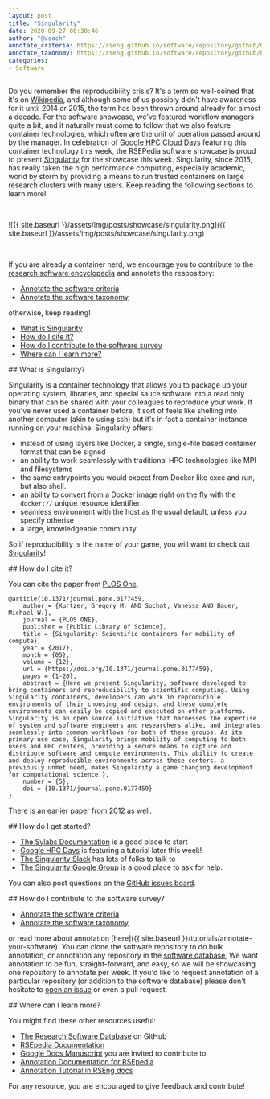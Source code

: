 ```yaml
---
layout: post
title: "Singularity"
date: 2020-09-27 08:30:46
author: "@vsoch"
annotate_criteria: https://rseng.github.io/software/repository/github/hpcng/singularity/annotate-criteria/
annotate_taxonomy: https://rseng.github.io/software/repository/github/hpcng/singularity/annotate-taxonomy/
categories:
- Software
---
```


Do you remember the reproducibility crisis? It's a term so well-coined that it's on <a href="https://en.wikipedia.org/wiki/Replication_crisis" target="_blank">Wikipedia</a>,
and although some of us possibly didn't have awareness for it until 2014 or 2015, the term has been thrown around already for almost a decade.
For the software showcase, we've featured workflow managers quite a bit, and it naturally must come to follow
that we also feature container technologies, which often are the unit of operation passed around by the manager.
In celebration of <a href="https://cloudonair.withgoogle.com/events/singularity_containters_on_gcp_tutorial">Google HPC Cloud Days</a> 
featuring this container technology this week, the RSEPedia software showcase is proud to present <a href="https://github.com/hpcng/singularity" target="_blank">Singularity</a>
for the showcase this week. Singularity, since 2015, has really taken the high performance computing, especially academic,
world by storm by providing a means to run trusted containers on large research clusters with many users.
Keep reading the following sections to learn more!

<br>

![{{ site.baseurl }}/assets/img/posts/showcase/singularity.png]({{ site.baseurl }}/assets/img/posts/showcase/singularity.png)

<br>

If you are already a container nerd, we encourage you to contribute to the [research software encyclopedia](https://rseng.github.io/rse/tutorials/annotation/) and annotate the respository:

<ul>
<li><a href="{{ page.annotate_criteria }}" target="_blank">Annotate the software criteria</a></li>
<li><a href="{{ page.annotate_taxonomy }}" target="_blank">Annotate the software taxonomy</a></li>
</ul>

otherwise, keep reading!

<!--more--> 

 - [What is Singularity](#what-is)
 - [How do I cite it?](#cite)
 - [How do I contribute to the software survey](#contribute)
 - [Where can I learn more?](#learn-more)


<a id="what-is">
## What is Singularity?

Singularity is a container technology that allows you to package up your operating system, libraries, and
special sauce software into a read only binary that can be shared with your colleagues to reproduce your work.
If you've never used a container before, it sort of feels like shelling into another computer (akin to using ssh)
but it's in fact a container instance running on your machine. Singularity offers:

 - instead of using layers like Docker, a single, single-file based container format that can be signed
 - an ability to work seamlessly with traditional HPC technologies like MPI and filesystems
 - the same entrypoints you would expect from Docker like exec and run, but also shell.
 - an ability to convert from a Docker image right on the fly with the `docker://` unique resource identifier
 - seamless environment with the host as the usual default, unless you specify otherise
 - a large, knowledgeable community.


So if reproducibility is the name of your game, you will want to check out <a href="https://sylabs.io/guides/3.5/user-guide/build_a_container.html#creating-writable-sandbox-directories" target='_blank'>Singularity</a>!

<a id="cite">
## How do I cite it?

You can cite the paper from <a href="https://journals.plos.org/plosone/article?id=10.1371/journal.pone.0177459" target="_blank">PLOS One</a>.

```
@article{10.1371/journal.pone.0177459,
    author = {Kurtzer, Gregory M. AND Sochat, Vanessa AND Bauer, Michael W.},
    journal = {PLOS ONE},
    publisher = {Public Library of Science},
    title = {Singularity: Scientific containers for mobility of compute},
    year = {2017},
    month = {05},
    volume = {12},
    url = {https://doi.org/10.1371/journal.pone.0177459},
    pages = {1-20},
    abstract = {Here we present Singularity, software developed to bring containers and reproducibility to scientific computing. Using Singularity containers, developers can work in reproducible environments of their choosing and design, and these complete environments can easily be copied and executed on other platforms. Singularity is an open source initiative that harnesses the expertise of system and software engineers and researchers alike, and integrates seamlessly into common workflows for both of these groups. As its primary use case, Singularity brings mobility of computing to both users and HPC centers, providing a secure means to capture and distribute software and compute environments. This ability to create and deploy reproducible environments across these centers, a previously unmet need, makes Singularity a game changing development for computational science.},
    number = {5},
    doi = {10.1371/journal.pone.0177459}
}
```

There is an <a href="https://ieeexplore.ieee.org/document/6495863/" target="_blank">earlier paper from 2012</a> as well.

<a id="getting-started">
## How do I get started?
 
 - [The Sylabs Documentation](https://sylabs.io/guides/3.5/user-guide/build_a_container.html#creating-writable-sandbox-directories) is a good place to start
 - [Google HPC Days](https://cloudonair.withgoogle.com/events/singularity_containters_on_gcp_tutorial) is featuring a tutorial later this week!
 - [The Singularity Slack](singularity-container.slack.com) has lots of folks to talk to
 - [The Singularity Google Group](https://groups.google.com/a/lbl.gov/forum/embed/#!forum/singularity) is a good place to ask for help.
 
You can also post questions on the [GitHub issues board](https://github.com/hpcng/singularity/issues).

<a id="contribute">
## How do I contribute to the software survey?

<ul>
  <li><a href="{{ page.annotate_criteria }}" target="_blank">Annotate the software criteria</a></li>
  <li><a href="{{ page.annotate_taxonomy }}" target="_blank">Annotate the software taxonomy</a></li>
</ul>

or read more about annotation [here]({{ site.baseurl }}/tutorials/annotate-your-software). You can clone the software repository to do
bulk annotation, or annotation any repository in the <a href="https://rseng.github.io/software/" target="_blank">software database</a>,
We want annotation to be fun, straight-forward, and easy, so we will be showcasing one repository to annotate per week.
If you'd like to request annotation of a particular repository (or addition to the software database)
please don't hesitate to [open an issue](https://github.com/rseng/software/issues) or even a pull request.

<a id="learn-more">
## Where can I learn more?

You might find these other resources useful:

 - [The Research Software Database](https://github.com/rseng/software) on GitHub
 - [RSEpedia Documentation](https://rseng.github.io/rse)
 - [Google Docs Manuscript](https://docs.google.com/document/d/1wDb0udH9OrFWrMBsAVb8RrUMCKKRHoyEep7yveJ1d0k/edit) you are invited to contribute to.
 - [Annotation Documentation for RSEpedia](https://rseng.github.io/rse/tutorials/annotation/)
 - [Annotation Tutorial in RSEng docs](https://rseng.github.io/rse/tutorials/annotation/)

For any resource, you are encouraged to give feedback and contribute!
